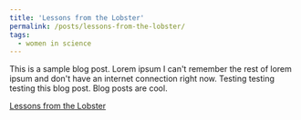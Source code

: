 ```yaml
---
title: 'Lessons from the Lobster'
permalink: /posts/lessons-from-the-lobster/
tags:
  - women in science
---
```


This is a sample blog post. Lorem ipsum I can't remember the rest of lorem ipsum and don't have an internet connection right now. Testing testing testing this blog post. Blog posts are cool.

[Lessons from the Lobster]("https://www.amazon.com/Lessons-Lobster-Marders-Neuroscience-Press-ebook/dp/B07DK1Q71Z")
